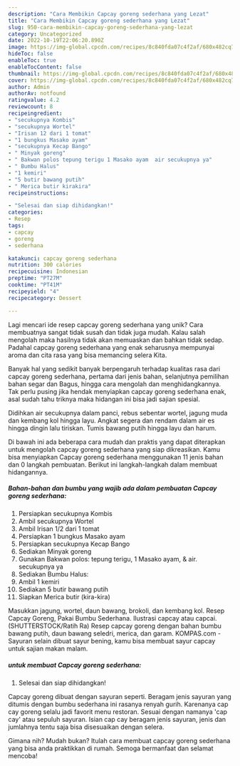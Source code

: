 ```yaml
---
description: "Cara Membikin Capcay goreng sederhana yang Lezat"
title: "Cara Membikin Capcay goreng sederhana yang Lezat"
slug: 950-cara-membikin-capcay-goreng-sederhana-yang-lezat
category: Uncategorized
date: 2022-10-19T22:06:20.890Z
image: https://img-global.cpcdn.com/recipes/8c840fda07c4f2af/680x482cq70/capcay-goreng-sederhana-foto-resep-utama.jpg
hideToc: false
enableToc: true
enableTocContent: false
thumbnail: https://img-global.cpcdn.com/recipes/8c840fda07c4f2af/680x482cq70/capcay-goreng-sederhana-foto-resep-utama.jpg
cover: https://img-global.cpcdn.com/recipes/8c840fda07c4f2af/680x482cq70/capcay-goreng-sederhana-foto-resep-utama.jpg
author: Admin
authorAv: notfound
ratingvalue: 4.2
reviewcount: 8
recipeingredient:
- "secukupnya Kombis"
- "secukupnya Wortel"
- "Irisan 12 dari 1 tomat"
- "1 bungkus Masako ayam"
- "secukupnya Kecap Bango"
- " Minyak goreng"
- " Bakwan polos tepung terigu 1 Masako ayam  air secukupnya ya"
- " Bumbu Halus"
- "1 kemiri"
- "5 butir bawang putih"
- " Merica butir kirakira"
recipeinstructions:

- "Selesai dan siap dihidangkan!"
categories:
- Resep
tags:
- capcay
- goreng
- sederhana

katakunci: capcay goreng sederhana 
nutrition: 300 calories
recipecuisine: Indonesian
preptime: "PT27M"
cooktime: "PT41M"
recipeyield: "4"
recipecategory: Dessert

---
```





Lagi mencari ide resep capcay goreng sederhana yang unik? Cara membuatnya sangat tidak susah dan tidak juga mudah. Kalau salah mengolah maka hasilnya tidak akan memuaskan dan bahkan tidak sedap. Padahal capcay goreng sederhana yang enak seharusnya mempunyai aroma dan cita rasa yang bisa memancing selera Kita.





Banyak hal yang sedikit banyak berpengaruh terhadap kualitas rasa dari capcay goreng sederhana, pertama dari jenis bahan, selanjutnya pemilihan bahan segar dan Bagus, hingga cara mengolah dan menghidangkannya. Tak perlu pusing jika hendak menyiapkan capcay goreng sederhana enak,      asal sudah tahu triknya maka hidangan ini bisa jadi sajian spesial.














Didihkan air secukupnya dalam panci, rebus sebentar wortel, jagung muda dan kembang kol hingga layu. Angkat segera dan rendam dalam air es hingga dingin lalu tiriskan. Tumis bawang putih hingga layu dan harum.






Di bawah ini ada beberapa cara mudah dan praktis yang dapat diterapkan untuk mengolah capcay goreng sederhana yang siap dikreasikan. Kamu bisa menyiapkan Capcay goreng sederhana menggunakan 11 jenis bahan dan 0 langkah pembuatan. Berikut ini langkah-langkah dalam membuat hidangannya.

<!--inarticleads1-->

##### Bahan-bahan dan bumbu yang wajib ada dalam pembuatan Capcay goreng sederhana:

1. Persiapkan secukupnya Kombis
1. Ambil secukupnya Wortel
1. Ambil Irisan 1/2 dari 1 tomat
1. Persiapkan 1 bungkus Masako ayam
1. Persiapkan secukupnya Kecap Bango
1. Sediakan  Minyak goreng
1. Gunakan  Bakwan polos: tepung terigu, 1 Masako ayam, &amp; air. secukupnya ya
1. Sediakan  Bumbu Halus:
1. Ambil 1 kemiri
1. Sediakan 5 butir bawang putih
1. Siapkan  Merica butir (kira-kira)


Masukkan jagung, wortel, daun bawang, brokoli, dan kembang kol. Resep Capcay Goreng, Pakai Bumbu Sederhana. Ilustrasi capcay atau capcai. (SHUTTERSTOCK/Ratih Ra) Resep capcay goreng dengan bahan bumbu bawang putih, daun bawang seledri, merica, dan garam. KOMPAS.com - Sayuran selain dibuat sayur bening, kamu bisa membuat sayur capcay untuk sajian makan malam. 

<!--inarticleads2-->

#####  untuk membuat Capcay goreng sederhana:


1. Selesai dan siap dihidangkan!

Capcay goreng dibuat dengan sayuran seperti. Beragam jenis sayuran yang ditumis dengan bumbu sederhana ini rasanya renyah gurih. Karenanya cap cay goreng selalu jadi favorit menu restoran. Sesuai dengan namanya &#39;cap cay&#39; atau sepuluh sayuran. Isian cap cay beragam jenis sayuran, jenis dan jumlahnya tentu saja bisa disesuaikan dengan selera. 

Gimana nih? Mudah bukan? Itulah cara membuat capcay goreng sederhana yang bisa anda praktikkan di rumah. Semoga bermanfaat dan selamat mencoba!
